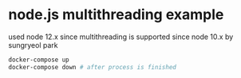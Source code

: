# node.js multithreading example
used node 12.x since multithreading is supported since node 10.x
by sungryeol park
```sh
docker-compose up
docker-compose down # after process is finished
```